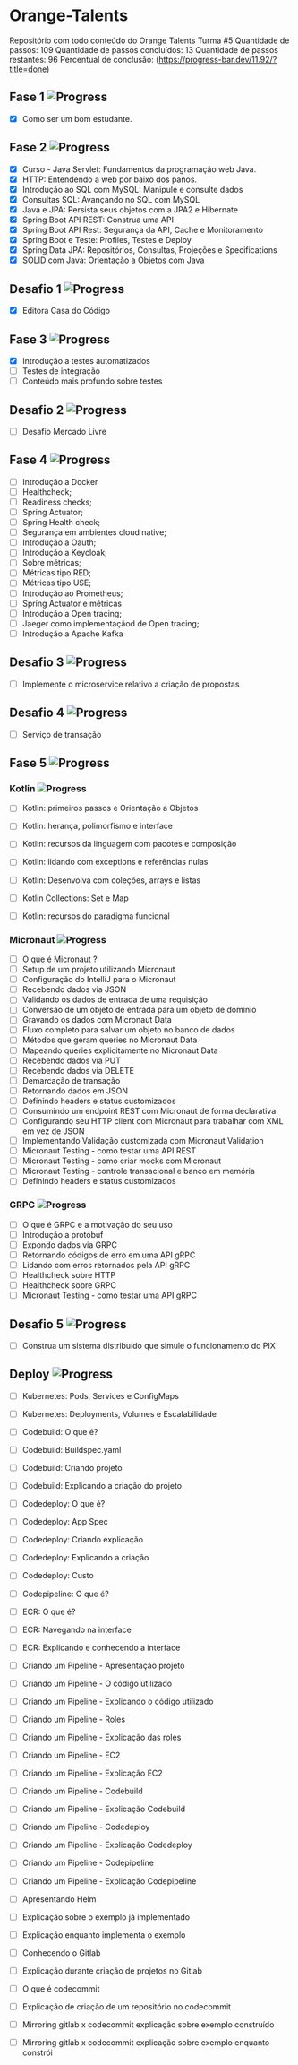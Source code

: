 # Orange-Talents 
Repositório com todo conteúdo do Orange Talents Turma #5
Quantidade de passos: 109
Quantidade de passos concluídos: 13
Quantidade de passos restantes: 96
Percentual de conclusão: (https://progress-bar.dev/11.92/?title=done)

## Fase 1 ![Progress](https://progress-bar.dev/100/?title=done)

- [x] Como ser um bom estudante.

## Fase 2 ![Progress](https://progress-bar.dev/100/?title=done)

- [x] Curso - Java Servlet: Fundamentos da programação web Java.
- [x] HTTP: Entendendo a web por baixo dos panos.
- [x] Introdução ao SQL com MySQL: Manipule e consulte dados
- [x] Consultas SQL: Avançando no SQL com MySQL
- [x] Java e JPA: Persista seus objetos com a JPA2 e Hibernate
- [x] Spring Boot API REST: Construa uma API
- [x] Spring Boot API Rest: Segurança da API, Cache e Monitoramento
- [x] Spring Boot e Teste: Profiles, Testes e Deploy
- [x] Spring Data JPA: Repositórios, Consultas, Projeções e Specifications
- [x] SOLID com Java: Orientação a Objetos com Java

## Desafio 1 ![Progress](https://progress-bar.dev/100/?title=done)

- [x] Editora Casa do Código

## Fase 3 ![Progress](https://progress-bar.dev/33.33/?title=done)

- [x] Introdução a testes automatizados
- [ ] Testes de integração
- [ ] Conteúdo mais profundo sobre testes

## Desafio 2 ![Progress](https://progress-bar.dev/0/?title=done)

- [ ] Desafio Mercado Livre

## Fase 4 ![Progress](https://progress-bar.dev/0/?title=done)

- [ ] Introdução a Docker
- [ ] Healthcheck;
- [ ] Readiness checks;
- [ ] Spring Actuator;
- [ ] Spring Health check;
- [ ] Segurança em ambientes cloud native;
- [ ] Introdução a Oauth;
- [ ] Introdução a Keycloak;
- [ ] Sobre métricas;
- [ ] Métricas tipo RED;
- [ ] Métricas tipo USE;
- [ ] Introdução ao Prometheus;
- [ ] Spring Actuator e métricas
- [ ] Introdução a Open tracing;
- [ ] Jaeger como implementaçãod de Open tracing;
- [ ] Introdução a Apache Kafka

## Desafio 3 ![Progress](https://progress-bar.dev/0/?title=done)

- [ ] Implemente o microservice relativo a criação de propostas

## Desafio 4 ![Progress](https://progress-bar.dev/0/?title=done)

- [ ] Serviço de transação

## Fase 5 ![Progress](https://progress-bar.dev/0/?title=done)

### Kotlin ![Progress](https://progress-bar.dev/0/?title=done)

- [ ] Kotlin: primeiros passos e Orientação a Objetos
- [ ] Kotlin: herança, polimorfismo e interface
- [ ] Kotlin: recursos da linguagem com pacotes e composição
- [ ] Kotlin: lidando com exceptions e referências nulas
- [ ] Kotlin: Desenvolva com coleções, arrays e listas
- [ ] Kotlin Collections: Set e Map
- [ ] Kotlin: recursos do paradigma funcional


### Micronaut ![Progress](https://progress-bar.dev/0/?title=done)

- [ ] O que é Micronaut ?
- [ ] Setup de um projeto utilizando Micronaut
- [ ] Configuração do IntelliJ para o Micronaut
- [ ] Recebendo dados via JSON
- [ ] Validando os dados de entrada de uma requisição
- [ ] Conversão de um objeto de entrada para um objeto de domínio
- [ ] Gravando os dados com Micronaut Data
- [ ] Fluxo completo para salvar um objeto no banco de dados
- [ ] Métodos que geram queries no Micronaut Data
- [ ] Mapeando queries explicitamente no Micronaut Data
- [ ] Recebendo dados via PUT
- [ ] Recebendo dados via DELETE
- [ ] Demarcação de transação
- [ ] Retornando dados em JSON
- [ ] Definindo headers e status customizados
- [ ] Consumindo um endpoint REST com Micronaut de forma declarativa
- [ ] Configurando seu HTTP client com Micronaut para trabalhar com XML em vez de JSON
- [ ] Implementando Validação customizada com Micronaut Validation
- [ ] Micronaut Testing - como testar uma API REST
- [ ] Micronaut Testing - como criar mocks com Micronaut
- [ ] Micronaut Testing - controle transacional e banco em memória
- [ ] Definindo headers e status customizados

### GRPC ![Progress](https://progress-bar.dev/0/?title=done)
- [ ] O que é GRPC e a motivação do seu uso
- [ ] Introdução a protobuf
- [ ] Expondo dados via GRPC
- [ ] Retornando códigos de erro em uma API gRPC
- [ ] Lidando com erros retornados pela API gRPC
- [ ] Healthcheck sobre HTTP
- [ ] Healthcheck sobre GRPC
- [ ] Micronaut Testing - como testar uma API gRPC

## Desafio 5 ![Progress](https://progress-bar.dev/0/?title=done)

- [ ] Construa um sistema distribuído que simule o funcionamento do PIX

## Deploy ![Progress](https://progress-bar.dev/0/?title=done)

- [ ] Kubernetes: Pods, Services e ConfigMaps
- [ ] Kubernetes: Deployments, Volumes e Escalabilidade
- [ ] Codebuild: O que é?
- [ ] Codebuild: Buildspec.yaml
- [ ] Codebuild: Criando projeto
- [ ] Codebuild: Explicando a criação do projeto
- [ ] Codedeploy: O que é?
- [ ] Codedeploy: App Spec
- [ ] Codedeploy: Criando explicação
- [ ] Codedeploy: Explicando a criação
- [ ] Codedeploy: Custo
- [ ] Codepipeline: O que é?
- [ ] ECR: O que é?
- [ ] ECR: Navegando na interface
- [ ] ECR: Explicando e conhecendo a interface
- [ ] Criando um Pipeline - Apresentação projeto
- [ ] Criando um Pipeline - O código utilizado
- [ ] Criando um Pipeline - Explicando o código utilizado
- [ ] Criando um Pipeline - Roles
- [ ] Criando um Pipeline - Explicação das roles
- [ ] Criando um Pipeline - EC2
- [ ] Criando um Pipeline - Explicação EC2
- [ ] Criando um Pipeline - Codebuild
- [ ] Criando um Pipeline - Explicação Codebuild
- [ ] Criando um Pipeline - Codedeploy
- [ ] Criando um Pipeline - Explicação Codedeploy
- [ ] Criando um Pipeline - Codepipeline
- [ ] Criando um Pipeline - Explicação Codepipeline
- [ ] Apresentando Helm
- [ ] Explicação sobre o exemplo já implementado
- [ ] Explicação enquanto implementa o exemplo
- [ ] Conhecendo o Gitlab
- [ ] Explicação durante criação de projetos no Gitlab
- [ ] O que é codecommit
- [ ] Explicação de criação de um repositório no codecommit
- [ ] Mirroring gitlab x codecommit explicação sobre exemplo construído
- [ ] Mirroring gitlab x codecommit explicação sobre exemplo enquanto constrói

